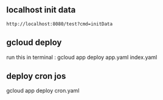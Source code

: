 localhost init data
-----------
```
http://localhost:8080/test?cmd=initData
```


gcloud deploy
-------------
run this in terminal : gcloud app deploy app.yaml index.yaml


deploy cron jos
---------------
gcloud app deploy cron.yaml